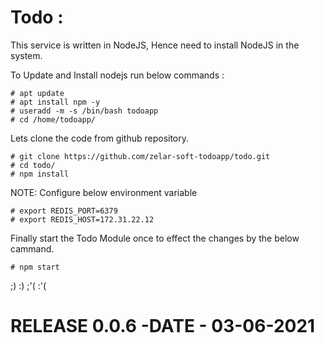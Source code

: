 # Todo :

This service is written in NodeJS, Hence need to install NodeJS in the system.


To Update and Install nodejs run below commands :

```
# apt update
# apt install npm -y
# useradd -m -s /bin/bash todoapp
# cd /home/todoapp/
```
Lets clone the code from github repository.

```
# git clone https://github.com/zelar-soft-todoapp/todo.git
# cd todo/
# npm install
```
NOTE: Configure below environment variable

```
# export REDIS_PORT=6379
# export REDIS_HOST=172.31.22.12
```
Finally start the Todo Module once to effect the changes by the below cammand.

```
# npm start
```
;) :) ;'( :'(
# RELEASE 0.0.6 -DATE - 03-06-2021